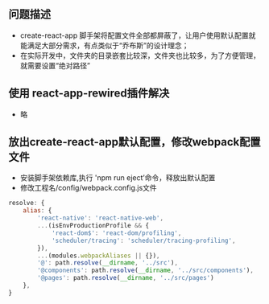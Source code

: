 ## 问题描述
- create-react-app 脚手架将配置文件全部都屏蔽了，让用户使用默认配置就能满足大部分需求，有点类似于“乔布斯”的设计理念；
- 在实际开发中，文件夹的目录嵌套比较深，文件夹也比较多，为了方便管理，就需要设置“绝对路径”
## 使用 react-app-rewired插件解决
- 略
## 放出create-react-app默认配置，修改webpack配置文件
- 安装脚手架依赖库,执行 'npm run eject’命令，释放出默认配置
- 修改工程名/config/webpack.config.js文件
```js
resolve: {
    alias: {
        'react-native': 'react-native-web',
        ...(isEnvProductionProfile && {
            'react-dom$': 'react-dom/profiling',
            'scheduler/tracing': 'scheduler/tracing-profiling',
        }),
        ...(modules.webpackAliases || {}),
        '@': path.resolve(__dirname, '../src'),
        '@components': path.resolve(__dirname, '../src/components'),
        '@pages': path.resolve(__dirname, '../src/pages')
    },
}
```